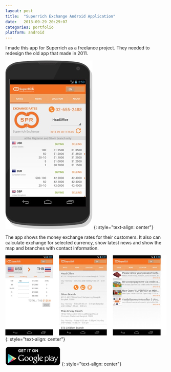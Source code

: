 ```yaml
---
layout: post
title:  "Superrich Exchange Android Application"
date:   2013-09-29 20:29:07
categories: portfolio
platform: android
---
```


I made this app for Superrich as a freelance project. They needed to redesign the old app that made in 2011.

![image](/img/portfolio/spr1.jpg)
{: style="text-align: center"}

The app shows the money exchange rates for their customers. It also can calculate exchange for selected currency, show latest news and show the map and branches with contact information.

![image](/img/portfolio/spr2.jpg)
{: style="text-align: center"}

[![Download Here](/img/download/playstore.png)](https://play.google.com/store/apps/details?id=com.qgold.superrich)
{: style="text-align: center"}
